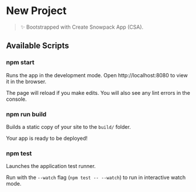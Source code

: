 # New Project

> ✨ Bootstrapped with Create Snowpack App (CSA).

## Available Scripts

### npm start

Runs the app in the development mode. Open http://localhost:8080 to view it in the browser.

The page will reload if you make edits. You will also see any lint errors in the console.

### npm run build

Builds a static copy of your site to the `build/` folder.

Your app is ready to be deployed!

### npm test

Launches the application test runner.

Run with the `--watch` flag (`npm test -- --watch`) to run in interactive watch mode.
